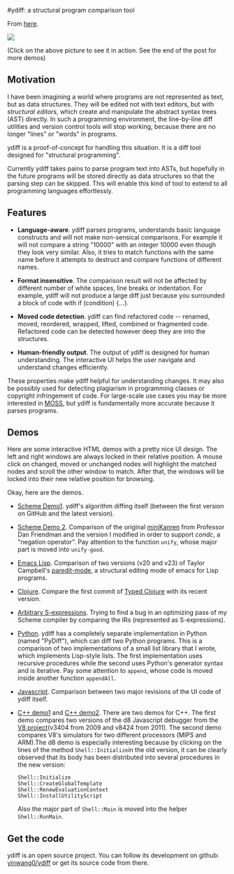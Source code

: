#ydiff: a structural program comparison tool

From [here](https://yinwang1.substack.com/p/ydiff).

![](https://substackcdn.com/image/fetch/w_1456,c_limit,f_auto,q_auto:good,fl_lossy/https%3A%2F%2Fbucketeer-e05bbc84-baa3-437e-9518-adb32be77984.s3.amazonaws.com%2Fpublic%2Fimages%2F99981bfc-9a10-4513-8b94-cb1f5aef9d0b_300x210.gif)

(Click on the above picture to see it in action. See the end of the post for more demos)

## Motivation

<span>I have been imagining a world where programs are not represented as text, but as data structures. They will be edited not with text editors, but with</span> _structural editors_<span>, which create and manipulate the abstract syntax trees (AST) directly. In such a programming environment, the line-by-line diff utilities and version control tools will stop working, because there are no longer "lines" or "words" in programs.</span>

ydiff is a proof-of-concept for handling this situation. It is a diff tool designed for "structural programming".

Currently ydiff takes pains to parse program text into ASTs, but hopefully in the future programs will be stored directly as data structures so that the parsing step can be skipped. This will enable this kind of tool to extend to all programming languages effortlessly.

## Features

*   **Language-aware**<span>. ydiff parses programs, understands basic language constructs and will not make non-sensical comparisons. For example it will not compare a string "10000" with an integer 10000 even though they look very similar. Also, it tries to match functions with the same name before it attempts to destruct and compare functions of different names.</span>

*   **Format insensitive**<span>. The comparison result will not be affected by different number of white spaces, line breaks or indentation. For example, ydiff will not produce a large diff just because you surrounded a block of code with if (condition) {...}.</span>

*   **Moved code detection**<span>. ydiff can find refactored code -- renamed, moved, reordered, wrapped, lifted, combined or fragmented code. Refactored code can be detected however deep they are into the structures.</span>

*   **Human-friendly output**<span>. The output of ydiff is designed for human understanding. The interactive UI helps the user navigate and understand changes efficiently.</span>

<span>These properties make ydiff helpful for understanding changes. It may also be possibly used for detecting plagiarism in programming classes or copyright infringement of code. For large-scale use cases you may be more interested in</span> [MOSS](http://theory.stanford.edu/~aiken/moss)<span>, but ydiff is fundamentally more accurate because it parses programs.</span>

## Demos

Here are some interactive HTML demos with a pretty nice UI design. The left and right windows are always locked in their relative position. A mouse click on changed, moved or unchanged nodes will highlight the matched nodes and scroll the other window to match. After that, the windows will be locked into their new relative position for browsing.

Okay, here are the demos.

*   [Scheme Demo1](http://www.yinwang.org/resources/diff1-diff2.html)<span>. ydiff's algorithm diffing itself (between the first version on GitHub and the latest version).</span>

*   [Scheme Demo 2](http://www.yinwang.org/resources/mk1-mk2.html)<span>. Comparison of the original</span> [miniKanren](http://code.google.com/p/iucs-relational-research) <span>from Professor Dan Friendman and the version I modified in order to support</span> _condc_<span>, a "negation operator". Pay attention to the function</span> `unify`<span>, whose major part is moved into</span> `unify-good`<span>.</span>

*   [Emacs Lisp](http://www.yinwang.org/resources/paredit20-paredit23.html)<span>. Comparison of two versions (v20 and v23) of Taylor Campbell's</span> [paredit-mode](http://mumble.net/~campbell/emacs/paredit.el)<span>, a structural editing mode of emacs for Lisp programs.</span>

*   [Clojure](http://www.yinwang.org/resources/typed-clojure1-typed-clojure2.html)<span>. Compare the first commit of</span> [Typed Clojure](https://github.com/clojure/core.typed/blob/master/src/main/clojure/clojure/core/typed.clj) <span>with its recent version.</span>

*   [Arbitrary S-expressions](http://www.cs.indiana.edu/~yw21/demos/pass1-pass2.html)<span>. Trying to find a bug in an optimizing pass of my Scheme compiler by comparing the IRs (represented as S-expressions).</span>

*   [Python](http://www.cs.indiana.edu/~yw21/demos/demo1-demo2.html)<span>. ydiff has a completely separate implementation in Python (named "PyDiff"), which can diff two Python programs. This is a comparison of two implementations of a small list library that I wrote, which implements Lisp-style lists. The first implementation uses recursive procedures while the second uses Python's generator syntax and is iterative. Pay some attention to</span> `append`<span>, whose code is moved inside another function</span> `appendAll`<span>.</span>

*   [Javascript](http://www.yinwang.org/resources/nav1-nav2.html)<span>. Comparison between two major revisions of the UI code of ydiff itself.</span>

*   [C++ demo1](http://www.yinwang.org/resources/d8-3404-d8-8424.html) <span>and</span> [C++ demo2](http://www.yinwang.org/resources/simulator-mips-simulator-arm.html)<span>. There are two demos for C++. The first demo compares two versions of the d8 Javascript debugger from the</span> [V8 project](http://v8.googlecode.com)<span>(v3404 from 2009 and v8424 from 2011). The second demo compares V8's simulators for two different processors (MIPS and ARM).The d8 demo is especially interesting because by clicking on the lines of the method</span> `Shell::Initialize`<span>in the old version, it can be clearly observed that its body has been distributed into several procedures in the new version:</span>

        Shell::Initialize
        Shell::CreateGlobalTemplate
        Shell::RenewEvaluationContext
        Shell::InstallUtilityScript

    <span>Also the major part of</span> `Shell::Main` <span>is moved into the helper</span> `Shell::RunMain`<span>.</span>

## Get the code

<span>ydiff is an open source project. You can follow its development on github:</span> [yinwang0/ydiff](http://github.com/yinwang0/ydiff) <span>or get its source code from there.</span>
